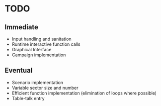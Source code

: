 # TODO

## Immediate

- Input handling and sanitation
- Runtime interactive function calls
- Graphical Interface
- Campaign implementation

## Eventual

- Scenario implementation
- Variable sector size and number
- Efficient function implementation (elimination of loops where possible)
- Table-talk entry